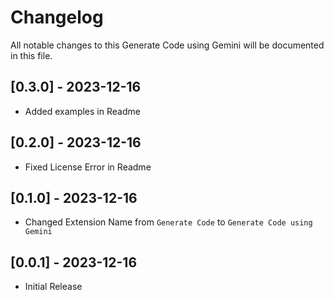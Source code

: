 # Changelog

All notable changes to this Generate Code using Gemini will be documented in this file.

## [0.3.0] - 2023-12-16

- Added examples in Readme

## [0.2.0] - 2023-12-16

- Fixed License Error in Readme

## [0.1.0] - 2023-12-16

- Changed Extension Name from `Generate Code` to `Generate Code using Gemini`

## [0.0.1] - 2023-12-16

- Initial Release
